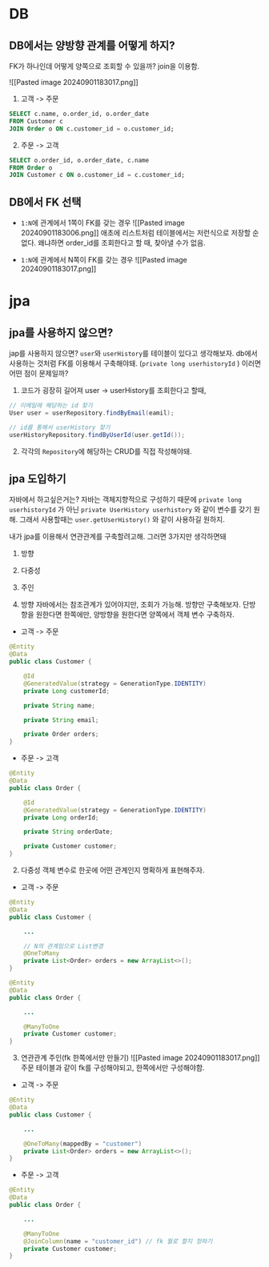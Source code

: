 

# DB
## DB에서는 양방향 관계를 어떻게 하지?
FK가 하나인데 어떻게 양쪽으로 조회할 수 있을까? join을 이용함.

![[Pasted image 20240901183017.png]]

1. 고객 -> 주문
```sql
SELECT c.name, o.order_id, o.order_date
FROM Customer c
JOIN Order o ON c.customer_id = o.customer_id;
```

2. 주문 -> 고객
```sql
SELECT o.order_id, o.order_date, c.name
FROM Order o
JOIN Customer c ON o.customer_id = c.customer_id;
```


## DB에서 FK 선택
- `1:N`에 관계에서 1쪽이 FK를 갖는 경우
![[Pasted image 20240901183006.png]]
애초에 리스트처럼 테이블에서는 저런식으로 저장할 순 없다. 왜냐하면 order_id를 조회한다고 할 때, 찾아낼 수가 없음.

- `1:N`에 관계에서 N쪽이 FK를 갖는 경우
![[Pasted image 20240901183017.png]]


# jpa
## jpa를 사용하지 않으면?
jap를 사용하지 않으면?
`user`와 `userHistory`를 테이블이 있다고 생각해보자.
db에서 사용하는 것처럼 FK를 이용해서 구축해야돼. (`private long userhistoryId` )
이러면 어떤 점이 문제일까?

1. 코드가 굉장히 길어져
user -> userHistory를 조회한다고 할때,
```java
// 이메일에 해당하는 id 찾기
User user = userRepository.findByEmail(eamil);

// id를 통해서 userHistory 찾기
userHistoryRepository.findByUserId(user.getId());
```

2. 각각의 `Repository`에 해당하는 CRUD를 직접 작성해야돼.


## jpa 도입하기
자바에서 하고싶은거는?
자바는 객체지향적으로 구성하기 때문에 
`private long userhistoryId` 가 아닌 `private UserHistory userhistory` 와 같이 변수를 갖기 원해. 그래서 사용할때는 `user.getUserHistory()` 와 같이 사용하길 원하지.


내가 jpa를 이용해서 연관관계를 구축할려고해.
그러면 3가지만 생각하면돼
1. 방향
2. 다중성
3. 주인


1. 방향
자바에서는 참조관계가 있어야지만, 조회가 가능해. 방향만 구축해보자.
단방향을 원한다면 한쪽에만, 양방향을 원한다면 양쪽에서 객체 변수 구축하자.

- 고객 -> 주문
```java
@Entity
@Data
public class Customer {

    @Id
    @GeneratedValue(strategy = GenerationType.IDENTITY)
    private Long customerId;

    private String name;

    private String email;

    private Order orders;
}
```

- 주문 -> 고객
```java
@Entity
@Data
public class Order {

    @Id
    @GeneratedValue(strategy = GenerationType.IDENTITY)
    private Long orderId;

    private String orderDate;

    private Customer customer;
}
```



2. 다중성
객체 변수로 한곳에 어떤 관계인지 명확하게 표현해주자.

- 고객 -> 주문
```java
@Entity
@Data
public class Customer {

	...

	// N의 관계임으로 List변경
    @OneToMany
    private List<Order> orders = new ArrayList<>();
}
```


```java
@Entity
@Data
public class Order {

	...

    @ManyToOne
    private Customer customer;
}
```


3. 연관관계 주인(fk 한쪽에서만 만들기)
![[Pasted image 20240901183017.png]]
주문 테이블과 같이 fk를 구성해야되고, 한쪽에서만 구성해야함.

- 고객 -> 주문
```java
@Entity
@Data
public class Customer {

	...

    @OneToMany(mappedBy = "customer")
    private List<Order> orders = new ArrayList<>();
}
```

- 주문 -> 고객
```java
@Entity
@Data
public class Order {

	...

	@ManyToOne
    @JoinColumn(name = "customer_id") // fk 뭘로 할지 정하기
    private Customer customer;
}
```
